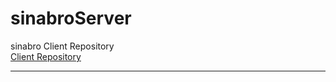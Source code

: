 # sinabroServer
sinabro Client Repository <br>
[Client Repository](https://github.com/Sinabro-littlebylittle/sinabroClient)

---
